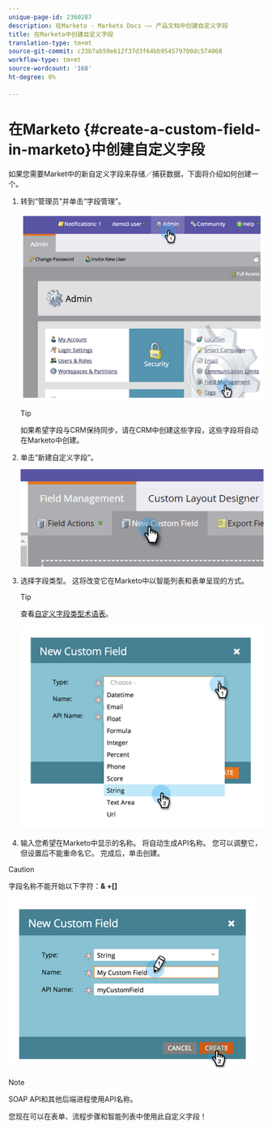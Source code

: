 ```yaml
---
unique-page-id: 2360287
description: 在Marketo - Marketo Docs —— 产品文档中创建自定义字段
title: 在Marketo中创建自定义字段
translation-type: tm+mt
source-git-commit: c33b7ab59e612f37d3f64bb954579700dc574068
workflow-type: tm+mt
source-wordcount: '168'
ht-degree: 0%

---
```



# 在Marketo {#create-a-custom-field-in-marketo}中创建自定义字段

如果您需要Market中的新自定义字段来存储／捕获数据，下面将介绍如何创建一个。

1. 转到“管理员”并单击“字段管理”。

   ![](assets/image2014-9-24-13-3a46-3a26.png)

   >[!TIP]
   >
   >如果希望字段与CRM保持同步，请在CRM中创建这些字段，这些字段将自动在Marketo中创建。

1. 单击“新建自定义字段”。

   ![](assets/two.png)

1. 选择字段类型。 这将改变它在Marketo中以智能列表和表单呈现的方式。

   >[!TIP]
   >
   >查看[自定义字段类型术语表](custom-field-type-glossary.md)。

   ![](assets/image2014-9-24-13-3a47-3a42.png)

1. 输入您希望在Marketo中显示的名称。 将自动生成API名称。 您可以调整它，但设置后不能重命名它。 完成后，单击创建。

>[!CAUTION]
>
>字段名称不能开始以下字符：**&amp; +[]**

![](assets/image2014-9-24-13-3a48-3a26.png)

>[!NOTE]
>
>SOAP API和其他后端进程使用API名称。

您现在可以在表单、流程步骤和智能列表中使用此自定义字段！